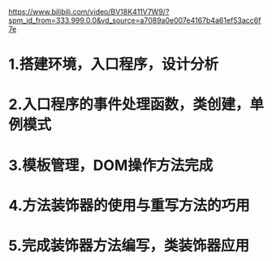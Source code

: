 https://www.bilibili.com/video/BV18K411V7W9/?spm_id_from=333.999.0.0&vd_source=a7089a0e007e4167b4a61ef53acc6f7e

# 1.搭建环境，入口程序，设计分析



# 2.入口程序的事件处理函数，类创建，单例模式

# 3.模板管理，DOM操作方法完成

# 4.方法装饰器的使用与重写方法的巧用

# 5.完成装饰器方法编写，类装饰器应用



